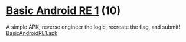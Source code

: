 # [Basic Android RE 1](https://ctflearn.com/challenge/962) (10)
A simple APK, reverse engineer the logic, recreate the flag, and submit! <br />
[BasicAndroidRE1.apk](https://ctflearn.com/challenge/download/962)
